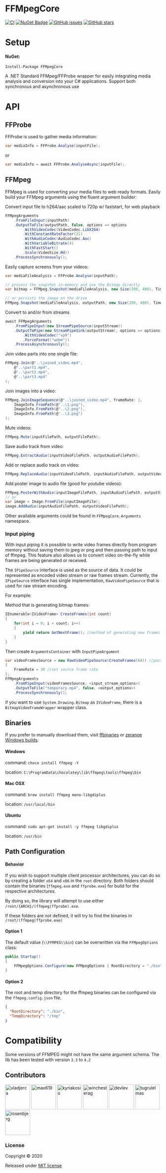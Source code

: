 # FFMpegCore 
[![CI](https://github.com/rosenbjerg/FFMpegCore/workflows/CI/badge.svg)](https://github.com/rosenbjerg/FFMpegCore/actions?query=workflow%3ACI)
[![NuGet Badge](https://buildstats.info/nuget/FFMpegCore)](https://www.nuget.org/packages/FFMpegCore/)
[![GitHub issues](https://img.shields.io/github/issues/rosenbjerg/FFMpegCore)](https://github.com/rosenbjerg/FFMpegCore/issues)
[![GitHub stars](https://img.shields.io/github/stars/rosenbjerg/FFMpegCore)](https://github.com/rosenbjerg/FFMpegCore/stargazers)

# Setup

#### NuGet:

```
Install-Package FFMpegCore
```

A .NET Standard FFMpeg/FFProbe wrapper for easily integrating media analysis and conversion into your C# applications. Support both synchronous and asynchronous use

# API

## FFProbe

FFProbe is used to gather media information:

```csharp
var mediaInfo = FFProbe.Analyse(inputFile);
```
or 
```csharp
var mediaInfo = await FFProbe.AnalyseAsync(inputFile);
```


## FFMpeg
FFMpeg is used for converting your media files to web ready formats.
Easily build your FFMpeg arguments using the fluent argument builder:

Convert input file to h264/aac scaled to 720p w/ faststart, for web playback
```csharp
FFMpegArguments
    .FromFileInput(inputPath)
    .OutputToFile(outputPath, false, options => options
        .WithVideoCodec(VideoCodec.LibX264)
        .WithConstantRateFactor(21)
        .WithAudioCodec(AudioCodec.Aac)
        .WithVariableBitrate(4)
        .WithFastStart()
        .Scale(VideoSize.Hd))
    .ProcessSynchronously();
```

Easily capture screens from your videos:
```csharp
var mediaFileAnalysis = FFProbe.Analyse(inputPath);

// process the snapshot in-memory and use the Bitmap directly
var bitmap = FFMpeg.Snapshot(mediaFileAnalysis, new Size(200, 400), TimeSpan.FromMinutes(1));

// or persists the image on the drive
FFMpeg.Snapshot(mediaFileAnalysis, outputPath, new Size(200, 400), TimeSpan.FromMinutes(1))
```

Convert to and/or from streams
```csharp
await FFMpegArguments
    .FromPipeInput(new StreamPipeSource(inputStream))
    .OutputToPipe(new StreamPipeSink(outputStream), options => options
        .WithVideoCodec("vp9")
        .ForceFormat("webm"))
    .ProcessAsynchronously();
```

Join video parts into one single file:
```csharp
FFMpeg.Join(@"..\joined_video.mp4",
    @"..\part1.mp4",
    @"..\part2.mp4",
    @"..\part3.mp4"
);
```

Join images into a video:
```csharp
FFMpeg.JoinImageSequence(@"..\joined_video.mp4", frameRate: 1,
    ImageInfo.FromPath(@"..\1.png"),
    ImageInfo.FromPath(@"..\2.png"),
    ImageInfo.FromPath(@"..\3.png")
);
```

Mute videos:
```csharp
FFMpeg.Mute(inputFilePath, outputFilePath);
```

Save audio track from video:
```csharp
FFMpeg.ExtractAudio(inputVideoFilePath, outputAudioFilePath);
```

Add or replace audio track on video:
```csharp
FFMpeg.ReplaceAudio(inputVideoFilePath, inputAudioFilePath, outputVideoFilePath);
```

Add poster image to audio file (good for youtube videos):
```csharp
FFMpeg.PosterWithAudio(inputImageFilePath, inputAudioFilePath, outputVideoFilePath);
// or
var image = Image.FromFile(inputImageFile);
image.AddAudio(inputAudioFilePath, outputVideoFilePath);
```

Other available arguments could be found in `FFMpegCore.Arguments` namespace.

### Input piping
With input piping it is possible to write video frames directly from program memory without saving them to jpeg or png and then passing path to input of ffmpeg. This feature also allows us to convert video on-the-fly while frames are being generated or received.

The `IPipeSource` interface is used as the source of data. It could be represented as encoded video stream or raw frames stream. Currently, the `IPipeSource` interface has single implementation, `RawVideoPipeSource` that is used for raw stream encoding.

For example:

Method that is generating bitmap frames:
```csharp
IEnumerable<IVideoFrame> CreateFrames(int count)
{
    for(int i = 0; i < count; i++)
    {
        yield return GetNextFrame(); //method of generating new frames
    }
}
```
Then create `ArgumentsContainer` with `InputPipeArgument`
```csharp
var videoFramesSource = new RawVideoPipeSource(CreateFrames(64)) //pass IEnumerable<IVideoFrame> or IEnumerator<IVideoFrame> to constructor of RawVideoPipeSource
{
    FrameRate = 30 //set source frame rate
};
FFMpegArguments
    .FromPipeInput(videoFramesSource, <input_stream_options>)
    .OutputToFile("temporary.mp4", false, <output_options>)
    .ProcessSynchronously();
```

if you want to use `System.Drawing.Bitmap` as `IVideoFrame`, there is a `BitmapVideoFrameWrapper` wrapper class.


## Binaries

If you prefer to manually download them, visit [ffbinaries](https://ffbinaries.com/downloads) or [zeranoe Windows builds](https://ffmpeg.zeranoe.com/builds/).

#### Windows

command: `choco install ffmpeg -Y`

location: `C:\ProgramData\chocolatey\lib\ffmpeg\tools\ffmpeg\bin`

#### Mac OSX

command: `brew install ffmpeg mono-libgdiplus`

location: `/usr/local/bin`

#### Ubuntu

command: `sudo apt-get install -y ffmpeg libgdiplus`

location: `/usr/bin`

## Path Configuration

#### Behavior

If you wish to support multiple client processor architectures, you can do so by creating a folder `x64` and `x86` in the `root` directory.
Both folders should contain the binaries (`ffmpeg.exe` and `ffprobe.exe`) for build for the respective architectures. 

By doing so, the library will attempt to use either `/root/{ARCH}/(ffmpeg|ffprobe).exe`.

If these folders are not defined, it will try to find the binaries in `/root/(ffmpeg|ffprobe.exe)`

#### Option 1

The default value (`\\FFMPEG\\bin`) can be overwritten via the `FFMpegOptions` class:

```c#
public Startup() 
{
    FFMpegOptions.Configure(new FFMpegOptions { RootDirectory = "./bin", TempDirectory = "/tmp" });
}
```

#### Option 2

The root and temp directory for the ffmpeg binaries can be configured via the `ffmpeg.config.json` file.

```json
{
  "RootDirectory": "./bin",
  "TempDirectory": "/tmp"
}
```

# Compatibility
 Some versions of FFMPEG might not have the same argument schema. The lib has been tested with version `3.3` to `4.2`


## Contributors

<a href="https://github.com/vladjerca"><img src="https://avatars.githubusercontent.com/u/6339681?v=4" title="vladjerca" width="80" height="80"></a>
<a href="https://github.com/max619"><img src="https://avatars.githubusercontent.com/u/26447324?v=4" title="max619" width="80" height="80"></a>
<a href="https://github.com/kyriakosio"><img src="https://avatars3.githubusercontent.com/u/6959989?v=4" title="kyriakosio" width="80" height="80"></a>
<a href="https://github.com/winchesterag"><img src="https://avatars3.githubusercontent.com/u/47878681?v=4" title="winchesterag" width="80" height="80"></a>
<a href="https://github.com/devlev"><img src="https://avatars3.githubusercontent.com/u/2109995?v=4" title="devlev" width="80" height="80"></a>
<a href="https://github.com/tugrulelmas"><img src="https://avatars3.githubusercontent.com/u/3829187?v=4" title="tugrulelmas" width="80" height="80"></a>
<a href="https://github.com/rosenbjerg"><img src="https://avatars3.githubusercontent.com/u/11181960?v=4" title="rosenbjerg" width="80" height="80"></a>

### License

Copyright © 2020 

Released under [MIT license](https://github.com/rosenbjerg/FFMpegCore/blob/master/LICENSE)
